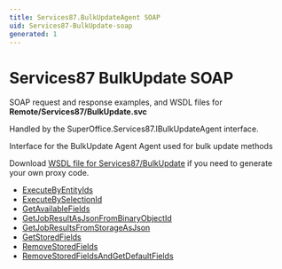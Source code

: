 ```yaml
---
title: Services87.BulkUpdateAgent SOAP
uid: Services87-BulkUpdate-soap
generated: 1
---
```


# Services87 BulkUpdate SOAP

SOAP request and response examples, and WSDL files for **Remote/Services87/BulkUpdate.svc**

Handled by the <see cref="T:SuperOffice.Services87.IBulkUpdateAgent">SuperOffice.Services87.IBulkUpdateAgent</see> interface.

Interface for the BulkUpdate Agent
Agent used for bulk update methods

Download [WSDL file for Services87/BulkUpdate](../Services87-BulkUpdate.md) if you need to generate your own proxy code.

* [ExecuteByEntityIds](ExecuteByEntityIds.md)
* [ExecuteBySelectionId](ExecuteBySelectionId.md)
* [GetAvailableFields](GetAvailableFields.md)
* [GetJobResultAsJsonFromBinaryObjectId](GetJobResultAsJsonFromBinaryObjectId.md)
* [GetJobResultsFromStorageAsJson](GetJobResultsFromStorageAsJson.md)
* [GetStoredFields](GetStoredFields.md)
* [RemoveStoredFields](RemoveStoredFields.md)
* [RemoveStoredFieldsAndGetDefaultFields](RemoveStoredFieldsAndGetDefaultFields.md)
